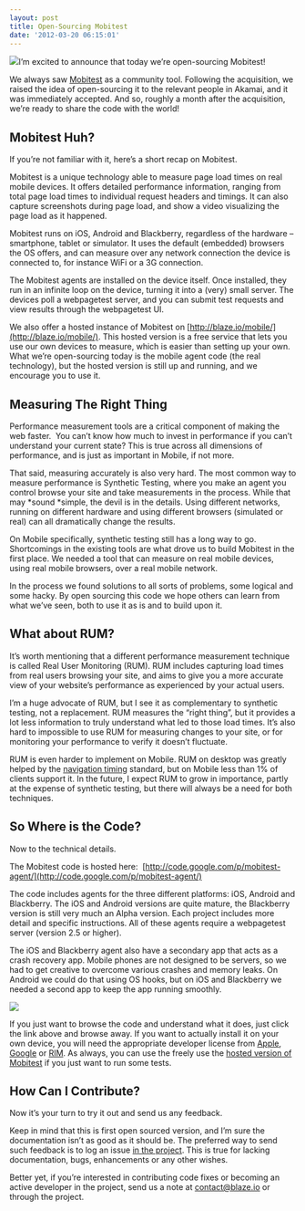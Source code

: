 ```yaml
---
layout: post
title: Open-Sourcing Mobitest
date: '2012-03-20 06:15:01'
---
```



![](http://www.blaze.io/wp-content/uploads/2012/03/osi_standard_logo.png)I’m excited to announce that today we’re open-sourcing Mobitest!

We always saw [Mobitest](http://www.blaze.io/mobile/) as a community tool. Following the acquisition, we raised the idea of open-sourcing it to the relevant people in Akamai, and it was immediately accepted. And so, roughly a month after the acquisition, we’re ready to share the code with the world!


## Mobitest Huh?

If you’re not familiar with it, here’s a short recap on Mobitest.

Mobitest is a unique technology able to measure page load times on real mobile devices. It offers detailed performance information, ranging from total page load times to individual request headers and timings. It can also capture screenshots during page load, and show a video visualizing the page load as it happened.

Mobitest runs on iOS, Android and Blackberry, regardless of the hardware – smartphone, tablet or simulator. It uses the default (embedded) browsers the OS offers, and can measure over any network connection the device is connected to, for instance WiFi or a 3G connection.

The Mobitest agents are installed on the device itself. Once installed, they run in an infinite loop on the device, turning it into a (very) small server. The devices poll a webpagetest server, and you can submit test requests and view results through the webpagetest UI.

We also offer a hosted instance of Mobitest on [http://blaze.io/mobile/](http://blaze.io/mobile/). This hosted version is a free service that lets you use our own devices to measure, which is easier than setting up your own. What we’re open-sourcing today is the mobile agent code (the real technology), but the hosted version is still up and running, and we encourage you to use it.


## Measuring The Right Thing

Performance measurement tools are a critical component of making the web faster.  You can’t know how much to invest in performance if you can’t understand your current state? This is true across all dimensions of performance, and is just as important in Mobile, if not more.

That said, measuring accurately is also very hard. The most common way to measure performance is Synthetic Testing, where you make an agent you control browse your site and take measurements in the process. While that may *sound *simple, the devil is in the details. Using different networks, running on different hardware and using different browsers (simulated or real) can all dramatically change the results.

On Mobile specifically, synthetic testing still has a long way to go. Shortcomings in the existing tools are what drove us to build Mobitest in the first place. We needed a tool that can measure on real mobile devices, using real mobile browsers, over a real mobile network.

In the process we found solutions to all sorts of problems, some logical and some hacky. By open sourcing this code we hope others can learn from what we’ve seen, both to use it as is and to build upon it.


## What about RUM?

It’s worth mentioning that a different performance measurement technique is called Real User Monitoring (RUM). RUM includes capturing load times from real users browsing your site, and aims to give you a more accurate view of your website’s performance as experienced by your actual users.

I’m a huge advocate of RUM, but I see it as complementary to synthetic testing, not a replacement. RUM measures the “right thing”, but it provides a lot less information to truly understand what led to those load times. It’s also hard to impossible to use RUM for measuring changes to your site, or for monitoring your performance to verify it doesn’t fluctuate.

RUM is even harder to implement on Mobile. RUM on desktop was greatly helped by the [navigation timing](https://dvcs.w3.org/hg/webperf/raw-file/tip/specs/NavigationTiming/Overview.html) standard, but on Mobile less than 1% of clients support it. In the future, I expect RUM to grow in importance, partly at the expense of synthetic testing, but there will always be a need for both techniques.


## So Where is the Code?

Now to the technical details.

The Mobitest code is hosted here:  [http://code.google.com/p/mobitest-agent/](http://code.google.com/p/mobitest-agent/)

The code includes agents for the three different platforms: iOS, Android and Blackberry. The iOS and Android versions are quite mature, the Blackberry version is still very much an Alpha version. Each project includes more detail and specific instructions. All of these agents require a webpagetest server (version 2.5 or higher).

The iOS and Blackberry agent also have a secondary app that acts as a crash recovery app. Mobile phones are not designed to be servers, so we had to get creative to overcome various crashes and memory leaks. On Android we could do that using OS hooks, but on iOS and Blackberry we needed a second app to keep the app running smoothly.

[![](http://www.blaze.io/wp-content/uploads/2012/03/mobitest-opensourced.png)](http://code.google.com/p/mobitest-agent/)

If you just want to browse the code and understand what it does, just click the link above and browse away. If you want to actually install it on your own device, you will need the appropriate developer license from [Apple](https://developer.apple.com/devcenter/ios/index.action), [Google](http://developer.android.com/index.html) or [RIM](https://bdsc.webapps.blackberry.com/java/). As always, you can use the freely use the [hosted version of Mobitest](../mobile/) if you just want to run some tests.


## How Can I Contribute?

Now it’s your turn to try it out and send us any feedback.

Keep in mind that this is first open sourced version, and I’m sure the documentation isn’t as good as it should be. The preferred way to send such feedback is to log an issue [in the project](http://code.google.com/p/mobitest-agent/issues/list). This is true for lacking documentation, bugs, enhancements or any other wishes.

Better yet, if you’re interested in contributing code fixes or becoming an active developer in the project, send us a note at [contact@blaze.io](mailto:contact@blaze.io) or through the project.


